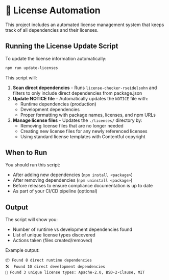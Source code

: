 # 🔄 License Automation

This project includes an automated license management system that keeps track of all dependencies and their licenses.

## Running the License Update Script

To update the license information automatically:

```bash
npm run update-licenses
```

This script will:

1. **Scan direct dependencies** - Runs `license-checker-rseidelsohn` and filters to only include direct dependencies from package.json
2. **Update NOTICE file** - Automatically updates the `NOTICE` file with:
   - Runtime dependencies (production)
   - Development dependencies
   - Proper formatting with package names, licenses, and npm URLs
3. **Manage license files** - Updates the `./licenses/` directory by:
   - Removing license files that are no longer needed
   - Creating new license files for any newly referenced licenses
   - Using standard license templates with Contentful copyright

## When to Run

You should run this script:
- After adding new dependencies (`npm install <package>`)
- After removing dependencies (`npm uninstall <package>`)
- Before releases to ensure compliance documentation is up to date
- As part of your CI/CD pipeline (optional)

## Output

The script will show you:
- Number of runtime vs development dependencies found
- List of unique license types discovered
- Actions taken (files created/removed)

Example output:
```
📦 Found 8 direct runtime dependencies
🛠️  Found 10 direct development dependencies  
📄 Found 3 unique license types: Apache-2.0, BSD-2-Clause, MIT
```
